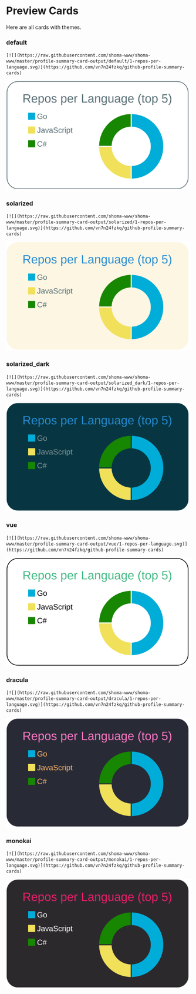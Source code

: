 
# Preview Cards

Here are all cards with themes.


### default


```
[![](https://raw.githubusercontent.com/shoma-www/shoma-www/master/profile-summary-card-output/default/1-repos-per-language.svg)](https://github.com/vn7n24fzkq/github-profile-summary-cards)
```
![](https://raw.githubusercontent.com/shoma-www/shoma-www/master/profile-summary-card-output/default/1-repos-per-language.svg)


### solarized


```
[![](https://raw.githubusercontent.com/shoma-www/shoma-www/master/profile-summary-card-output/solarized/1-repos-per-language.svg)](https://github.com/vn7n24fzkq/github-profile-summary-cards)
```
![](https://raw.githubusercontent.com/shoma-www/shoma-www/master/profile-summary-card-output/solarized/1-repos-per-language.svg)


### solarized_dark


```
[![](https://raw.githubusercontent.com/shoma-www/shoma-www/master/profile-summary-card-output/solarized_dark/1-repos-per-language.svg)](https://github.com/vn7n24fzkq/github-profile-summary-cards)
```
![](https://raw.githubusercontent.com/shoma-www/shoma-www/master/profile-summary-card-output/solarized_dark/1-repos-per-language.svg)


### vue


```
[![](https://raw.githubusercontent.com/shoma-www/shoma-www/master/profile-summary-card-output/vue/1-repos-per-language.svg)](https://github.com/vn7n24fzkq/github-profile-summary-cards)
```
![](https://raw.githubusercontent.com/shoma-www/shoma-www/master/profile-summary-card-output/vue/1-repos-per-language.svg)


### dracula


```
[![](https://raw.githubusercontent.com/shoma-www/shoma-www/master/profile-summary-card-output/dracula/1-repos-per-language.svg)](https://github.com/vn7n24fzkq/github-profile-summary-cards)
```
![](https://raw.githubusercontent.com/shoma-www/shoma-www/master/profile-summary-card-output/dracula/1-repos-per-language.svg)


### monokai


```
[![](https://raw.githubusercontent.com/shoma-www/shoma-www/master/profile-summary-card-output/monokai/1-repos-per-language.svg)](https://github.com/vn7n24fzkq/github-profile-summary-cards)
```
![](https://raw.githubusercontent.com/shoma-www/shoma-www/master/profile-summary-card-output/monokai/1-repos-per-language.svg)

